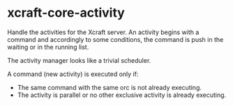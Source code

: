 
# xcraft-core-activity

Handle the activities for the Xcraft server. An activity begins with a command
and accordingly to some conditions, the command is push in the waiting or in
the running list.

The activity manager looks like a trivial scheduler.

A command (new activity) is executed only if:

- The same command with the same orc is not already executing.
- The activity is parallel or no other exclusive activity is already executing.
